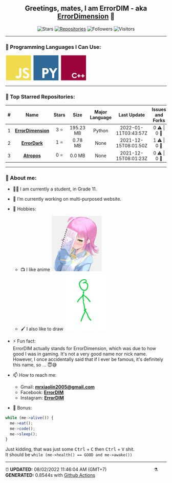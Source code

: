 <div align = "center">

## Greetings, mates, I am ErrorDIM - aka [ErrorDimension](https://github.com/errordimension) 👋

![Stars](https://img.shields.io/badge/4-STARS-8cecff?style=for-the-badge)
[![Repositories](https://img.shields.io/badge/7-REPOS-f2e174?style=for-the-badge)](https://github.com/errordimension?tab=repositories)
![Followers](https://img.shields.io/badge/4-FOLLOWERS-ff9eb6?style=for-the-badge)
![Visitors](https://estruyf-github.azurewebsites.net/api/VisitorHit?user=10errordim&repo=10errordim&countColor=#0ffc03)

<hr>

</div>

<h3>🧬 Programming Languages I Can Use:</h3>

<span align="left">

  <img style="margin: 0 2px" width="78" src="assets/icons/js.png" title="JavaScript">

  <img style="margin: 0 2px" width="78" src="assets/icons/py.png" title="Python">

  <img style="margin: 0 2px" width="78" src="assets/icons/cpp.png" title="C++">

</span>

<hr>

<h3>🥇 Top Starred Repositories:</h3>

|#|Name|Stars|Size|Major Language|Last Update|Issues and Forks|
|:---:|:---:|:---:|:---:|:---:|:---:|:---:|
|1|**[ErrorDimension](https://github.com/ErrorDimension/ErrorDimension)**|3 ⭐|195.23 MB|Python|2022-01-11T03:43:57Z|0 ⚠  \|  0 🍴|
|2|**[ErrorDark](https://github.com/ErrorDimension/ErrorDark)**|1 ⭐|0.78 MB|None|2021-12-15T08:01:50Z|1 ⚠  \|  0 🍴|
|3|**[Atropos](https://github.com/ErrorDimension/Atropos)**|0 ⭐|0.0 MB|None|2021-12-15T08:01:23Z|0 ⚠  \|  0 🍴|

<hr>

<h3>🤡 About me:</h3>

- 👨‍🎓 I am currently a student, in Grade 11.

- 🔭 I’m currently working on multi-purposed website.

- 💖 Hobbies:
  - 📺 I like anime <img style="margin: 0 2px" width="156" src="assets/Drawing/My Waifu.jpg" title="Tennoji Rinna">
  - 🖌️ I also like to draw <img style="margin: 0 2px" width="130" src="assets/Drawing/Stickman.png" title="instagram.com/nhvuu_05">

- ⚡ Fun fact:
<br> ErrorDIM actually stands for ErrorDimension, which was due to how good I was in gaming. It's not a very good name nor nick name. <br> However, I once accidentally said that if I ever be famous, it's definitely this name, so ... 😇😅

- 📫 How to reach me:
  - Gmail: **mrxiaolin2005@gmail.com**
  - Facebook:  **[ErrorDIM](https://facebook.com/errordim)**
  - Instagram:  **[ErrorDIM](https://instagram.com/real.errordim)**

- 🦴 Bonus:

```js
while (me->alive()) {
  me->eat();
  me->code();
  me->sleep();
}  
```

Just kidding, that was just some <kbd>Ctrl</kbd> + <kbd>C</kbd> then <kbd>Ctrl</kbd> + <kbd>V</kbd> shit. <br> It should be `while (me->health() == GOOD and me->awake())`

<hr>

<span style="clear: both">

  <span align="left">⏰ <b>UPDATED:</b> 08/02/2022 11:46:04 AM (GMT+7)</span>
  <span>&emsp;&emsp;&emsp;&emsp;&emsp;&emsp;&emsp;&emsp;&emsp;&emsp;</span>
  <span align="right">⚗ <b>GENERATED:</b> 0.8544s with <a href="https://github.com/errordimension/errordimension/actions" target="_blank">Github Actions</a></span>

</span>
